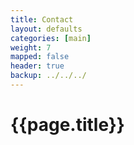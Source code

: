 ```yaml
---
title: Contact 
layout: defaults
categories: [main]
weight: 7
mapped: false
header: true
backup: ../../../
---
```

 
# {{page.title}}

